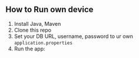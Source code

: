 ## How to Run own device

1. Install Java, Maven
2. Clone this repo
3. Set your DB URL, username, password to ur own `application.properties`
4. Run the app:
